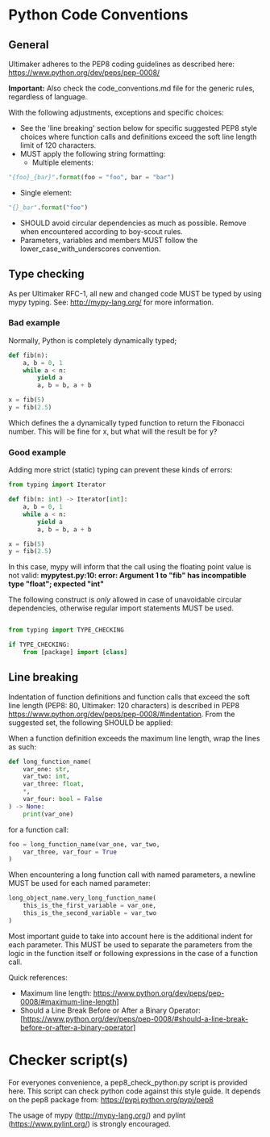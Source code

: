 # Python Code Conventions
## General
Ultimaker adheres to the PEP8 coding guidelines as described here: https://www.python.org/dev/peps/pep-0008/

**Important:**
Also check the code_conventions.md file for the generic rules, regardless of language.

With the following adjustments, exceptions and specific choices:
* See the 'line breaking' section below for specific suggested PEP8 style choices where function calls and definitions exceed the soft line length limit of 120 characters.
* MUST apply the following string formatting:
  * Multiple elements:
``` python
"{foo}_{bar}".format(foo = "foo", bar = "bar")
```
 * Single element:
``` python
"{}_bar".format("foo")
```
* SHOULD avoid circular dependencies as much as possible. Remove when encountered according to boy-scout rules.
* Parameters, variables and members MUST follow the lower_case_with_underscores convention.

## Type checking
As per Ultimaker RFC-1, all new and changed code MUST be typed by using mypy typing. See: http://mypy-lang.org/ for more information.

### Bad example
Normally, Python is completely dynamically typed;
``` python
def fib(n):
    a, b = 0, 1
    while a < n:
        yield a
        a, b = b, a + b

x = fib(5)
y = fib(2.5)
```
Which defines the a dynamically typed function to return the Fibonacci number.
This will be fine for x, but what will the result be for y?
### Good example
Adding more strict (static) typing can prevent these kinds of errors:
``` python
from typing import Iterator

def fib(n: int) -> Iterator[int]:
    a, b = 0, 1
    while a < n:
        yield a
        a, b = b, a + b

x = fib(5)
y = fib(2.5)
```
In this case, mypy will inform that the call using the floating point value is not valid:
__mypytest.py:10: error: Argument 1 to "fib" has incompatible type "float"; expected "int"__

The following construct is _only_ allowed in case of unavoidable circular dependencies, otherwise regular import statements MUST be used.
``` python

from typing import TYPE_CHECKING

if TYPE_CHECKING:
    from [package] import [class]
```
## Line breaking
Indentation of function definitions and function calls that exceed the soft line length (PEP8: 80, Ultimaker: 120 characters) is described in PEP8 https://www.python.org/dev/peps/pep-0008/#indentation. From the suggested set, the following SHOULD be applied:

When a function definition exceeds the maximum line length, wrap the lines as such:
``` python
def long_function_name(
    var_one: str,
    var_two: int,
    var_three: float,
    *,
    var_four: bool = False
) -> None:
    print(var_one)
```
for a function call:
``` python
foo = long_function_name(var_one, var_two,
    var_three, var_four = True
)
```
When encountering a long function call with named parameters, a newline MUST be used for each named parameter:
``` python
long_object_name.very_long_function_name(
    this_is_the_first_variable = var_one,
    this_is_the_second_variable = var_two
)
```
Most important guide to take into account here is the additional indent for each parameter. This MUST be used to separate the parameters from the logic in the function itself or following expressions in the case of a function call.

Quick references:
* Maximum line length: https://www.python.org/dev/peps/pep-0008/#maximum-line-length]
* Should a Line Break Before or After a Binary Operator: [https://www.python.org/dev/peps/pep-0008/#should-a-line-break-before-or-after-a-binary-operator]

# Checker script(s)

For everyones convenience, a pep8_check_python.py script is provided here. This script can check python code against this style guide. It depends on the pep8 package from: https://pypi.python.org/pypi/pep8

The usage of mypy (http://mypy-lang.org/) and pylint (https://www.pylint.org/) is strongly encouraged.
